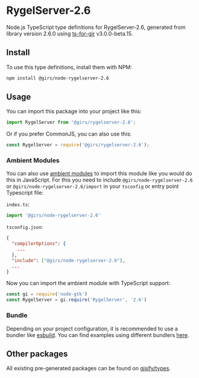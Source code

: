 
# RygelServer-2.6

Node.js TypeScript type definitions for RygelServer-2.6, generated from library version 2.6.0 using [ts-for-gir](https://github.com/gjsify/ts-for-gir) v3.0.0-beta.15.

## Install

To use this type definitions, install them with NPM:
```bash
npm install @girs/node-rygelserver-2.6
```

## Usage

You can import this package into your project like this:
```ts
import RygelServer from '@girs/rygelserver-2.6';
```

Or if you prefer CommonJS, you can also use this:
```ts
const RygelServer = require('@girs/rygelserver-2.6');
```

### Ambient Modules

You can also use [ambient modules](https://github.com/gjsify/ts-for-gir/tree/main/packages/cli#ambient-modules) to import this module like you would do this in JavaScript.
For this you need to include `@girs/node-rygelserver-2.6` or `@girs/node-rygelserver-2.6/import` in your `tsconfig` or entry point Typescript file:

`index.ts`:
```ts
import '@girs/node-rygelserver-2.6'
```

`tsconfig.json`:
```json
{
  "compilerOptions": {
    ...
  },
  "include": ["@girs/node-rygelserver-2.6"],
  ...
}
```

Now you can import the ambient module with TypeScript support: 

```ts
const gi = require('node-gtk')
const RygelServer = gi.require('RygelServer', '2.6')
```



### Bundle

Depending on your project configuration, it is recommended to use a bundler like [esbuild](https://esbuild.github.io/). You can find examples using different bundlers [here](https://github.com/gjsify/ts-for-gir/tree/main/examples).

## Other packages

All existing pre-generated packages can be found on [gjsify/types](https://github.com/gjsify/types).

